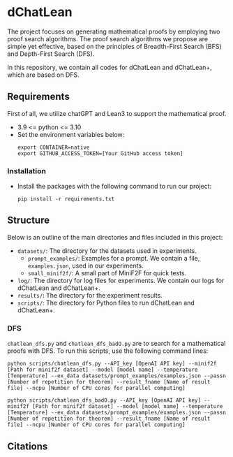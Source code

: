# dChatLean
The project focuses on generating mathematical proofs by employing two proof search algorithms. The proof search algorithms we propose are simple yet effective, based on the principles of Breadth-First Search (BFS) and Depth-First Search (DFS). 

In this repository, we contain all codes for dChatLean and dChatLean+, which are based on DFS.

## Requirements
First of all, we utilize chatGPT and Lean3 to support the mathematical proof. 

- 3.9 <= python <= 3.10
- Set the environment variables below:
    ```
    export CONTAINER=native
    export GITHUB_ACCESS_TOKEN=[Your GitHub access token]
    ```

### Installation
- Install the packages with the following command to run our project:
    ```
    pip install -r requirements.txt
    ```

## Structure
Below is an outline of the main directories and files included in this project:
- `datasets/`: The directory for the datasets used in experiments.
    - `prompt_examples/`: Examples for a prompt. We contain a file, `examples.json`, used in our experiments.
    - `small_minif2f/`: A small part of MiniF2F for quick tests. 
- `log/`: The directory for log files for experiments. We contain our logs for dChatLean and dChatLean+.
- `results/`: The directory for the experiment results.
- `scripts/`: The directory for Python files to run dChatLean and dChatLean+.

### DFS
`chatlean_dfs.py` and `chatlean_dfs_badO.py` are to search for a mathematical proofs with DFS. To run this scripts, use the following command lines:
```
python scripts/chatlean_dfs.py --API_key [OpenAI API key] --minif2f [Path for minif2f dataset] --model [model name] --temperature [Temperature] --ex_data datasets/prompt_examples/examples.json --passn [Number of repetition for theorem] --result_fname [Name of result file] --ncpu [Number of CPU cores for parallel computing]

python scripts/chatlean_dfs_badO.py --API_key [OpenAI API key] --minif2f [Path for minif2f dataset] --model [model name] --temperature [Temperature] --ex_data datasets/prompt_examples/examples.json --passn [Number of repetition for theorem] --result_fname [Name of result file] --ncpu [Number of CPU cores for parallel computing]
```

## Citations
